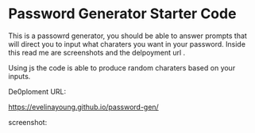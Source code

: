 # Password Generator Starter Code

This is a passowrd generator, 
you should be able to answer prompts that will direct you to input what charaters you want in your password. Inside this read me are screenshots and the delpoyment url . 

Using js the code is able to produce random charaters based on your inputs. 

De0ploment URL:

https://evelinayoung.github.io/password-gen/

screenshot: 
